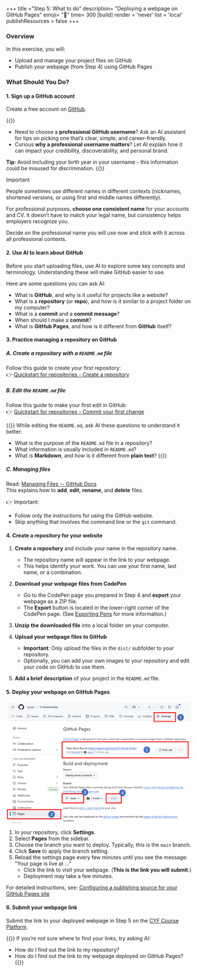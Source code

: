 +++
title ="Step 5: What to do"
description= "Deploying a webpage on GitHub Pages"
emoji= "🤖"
time= 300
[build]
  render = 'never'
  list = 'local'
  publishResources = false 
+++

### Overview

In this exercise, you will:
- Upload and manage your project files on GitHub
- Publish your webpage (from Step 4) using GitHub Pages
  
### What Should You Do?

#### 1. Sign up a GitHub account

Create a free account on [GitHub](https://github.com/).

{{<note type="tip" title="Ask AI">}}
- Need to choose a **professional GitHub username**? Ask an AI assistant for tips on picking one that’s clear, simple, and career-friendly.
- Curious **why a professional username matters**? Let AI explain how it can impact your credibility, discoverability, and personal brand.  

**Tip:** Avoid including your birth year in your username - this information could be misused for discrimination.
{{</note>}}

> [!IMPORTANT]
>
> People sometimes use different names in different contexts (nicknames, shortened versions, or using first and middle names differently).  
>
> For professional purposes, **choose one consistent name** for your accounts and CV. It doesn’t have to match your legal name, but consistency helps employers recognize you.  
>
> Decide on the professional name you will use now and stick with it across all professional contexts.

#### 2. Use AI to learn about GitHub

Before you start uploading files, use AI to explore some key concepts and terminology.
Understanding these will make GitHub easier to use.

Here are some questions you can ask AI:
- What is **GitHub**, and why is it useful for projects like a website?
- What is a **repository** (or **repo**), and how is it similar to a project folder on my computer?
- What is a **commit** and a **commit message**?
- When should I make a **commit**?
- What is **GitHub Pages**, and how is it different from **GitHub** itself?

#### 3. Practice managing a repository on GitHub

##### A. Create a repository with a `README.md` file

Follow this guide to create your first repository:  
👉 [Quickstart for repositories - Create a repository](https://docs.github.com/en/repositories/creating-and-managing-repositories/quickstart-for-repositories#create-a-repository)

##### B. Edit the `README.md` file

Follow this guide to make your first edit in GitHub:  
👉 [Quickstart for repositories - Commit your first change](https://docs.github.com/en/repositories/creating-and-managing-repositories/quickstart-for-repositories#commit-your-first-change)

{{<note type="tip" title="Ask AI">}}
While editing the `README.md`, ask AI these questions to understand it better:

- What is the purpose of the `README.md` file in a repository?
- What information is usually included in `README.md`?
- What is **Markdown**, and how is it different from **plain text**?
{{</note>}}

##### C. Managing files

Read: [Managing Files -- GitHub Docs](https://docs.github.com/en/repositories/working-with-files/managing-files)  
This explains how to **add**, **edit**, **rename**, and **delete** files.

👉 Important:
  - Follow only the instructions for using the GitHub website.
  - Skip anything that involves the command line or the `git` command.

#### 4. Create a repository for your website

1. **Create a repository** and include your name in the repository name.
    - The repository name will appear in the link to your webpage.
    - This helps identify your work. You can use your first name, last name, or a combination.

2. **Download your webpage files from CodePen**
    - Go to the CodePen page you prepared in Step 4 and **export** your webpage as a ZIP file.
    - The **Export** button is located in the lower-right corner of the CodePen page. (See [Exporting Pens](https://blog.codepen.io/documentation/exporting-pens/) for more information.)
  
3. **Unzip the downloaded file** into a local folder on your computer.
   
4. **Upload your webpage files to GitHub**
   - **Important**: Only upload the files in the `dist/` subfolder to your repository.
   - Optionally, you can add your own images to your repository and edit your code on GitHub to use them.

5. **Add a brief description** of your project in the `README.md` file.


#### 5. Deploy your webpage on GitHub Pages

![Configuring Github Page settings](github-pages-settings.png)

1. In your repository, click **Settings**.
2. Select **Pages** from the sidebar.
3. Choose the branch you want to deploy. Typically, this is the `main` branch.
4. Click **Save** to apply the branch setting.
5. Reload the settings page every few minutes until you see the message: "Your page is live at ..."
   - Click the link to visit your webpage. (**This is the link you will submit**.)
   - Deployment may take a few minutes.

For detailed instructions, see: [Configuring a publishing source for your GitHub Pages site](https://docs.github.com/en/pages/getting-started-with-github-pages/configuring-a-publishing-source-for-your-github-pages-site)

#### 6. Submit your webpage link  

Submit the link to your deployed webpage in Step 5 on the [CYF Course Platform](https://application-process.codeyourfuture.io/).

{{<note type="tip" title="Ask AI">}}
If you’re not sure where to find your links, try asking AI:
- How do I find out the link to my repository?
- How do I find out the link to my webpage deployed on GitHub Pages?
{{</note>}}
